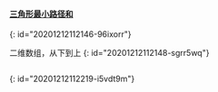 #### [三角形最小路径和](https://leetcode-cn.com/problems/triangle/)
{: id="20201212112146-96ixorr"}

二维数组，从下到上
{: id="20201212112148-sgrr5wq"}

```

```
{: id="20201212112219-i5vdt9m"}
